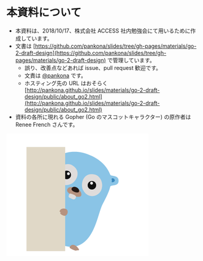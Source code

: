# 本資料について

- 本資料は、2018/10/17、株式会社 ACCESS 社内勉強会にて用いるために作成しています。
- 文書は [https://github.com/pankona/slides/tree/gh-pages/materials/go-2-draft-design](https://github.com/pankona/slides/tree/gh-pages/materials/go-2-draft-design) で管理しています。
  - 誤り、改善点などあれば issue、pull request 歓迎です。
  - 文責は [@pankona](https://github.com/pankona) です。
  - ホスティング先の URL はおそらく  
    [http://pankona.github.io/slides/materials/go-2-draft-design/public/about_go2.html](http://pankona.github.io/slides/materials/go-2-draft-design/public/about_go2.html)
- 資料の各所に現れる Gopher (Go のマスコットキャラクター) の原作者は Renee French さんです。

![hello gopher](./assets/images/05.png)
